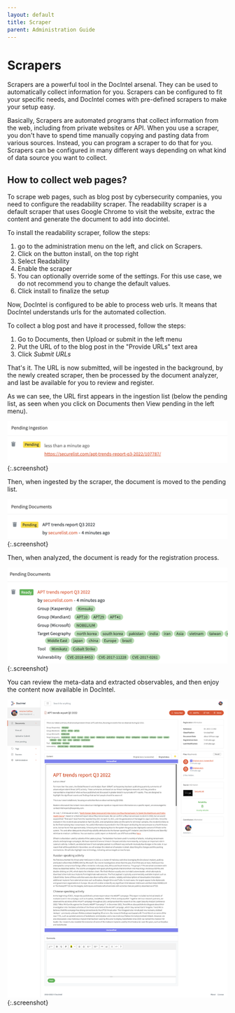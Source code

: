 ```yaml
---
layout: default
title: Scraper
parent: Administration Guide
---
```


# Scrapers

Scrapers are a powerful tool in the DocIntel arsenal. They can be used to
automatically collect information for you. Scrapers can be configured to fit
your specific needs, and DocIntel comes with pre-defined scrapers to make your
setup easy.

Basically, Scrapers are automated programs that collect information from the
web, including from private websites or API. When you use a scraper, you don't
have to spend time manually copying and pasting data from various sources.
Instead, you can program a scraper to do that for you. Scrapers can be
configured in many different ways depending on what kind of data source you
want to collect.

## How to collect web pages?

To scrape web pages, such as blog post by cybersecurity companies, you need to
configure the readability scraper. The readability scraper is a default scraper
that uses Google Chrome to visit the website, extrac the content and generate
the document to add into docintel.

To install the readability scraper, follow the steps:
1. go to the administration menu on the left, and click on Scrapers.
2. Click on the button install, on the top right
3. Select Readability
4. Enable the scraper
5. You can optionally override some of the settings. For this use case, we do 
   not recommend you to change the default values.
6. Click install to finalize the setup

Now, DocIntel is configured to be able to process web urls. It means that
DocIntel understands urls for the automated collection. 

To collect a blog post and have it processed, follow the steps:

1. Go to Documents, then Upload or submit in the left menu
2. Put the URL of to the blog post in the "Provide URLs" text area
3. Click *Submit URLs* 

That's it. The URL is now submitted, will be ingested in the background, by the
newly created scraper, then be processed by the document analyzer, and last be
available for you to review and register. 


As we can see, the URL first appears in the ingestion list (below the pending
list, as seen when you click on Documents then View pending in the left menu).

![](/docs/admin/assets/imgs/pending-ingestion.png){:.screenshot}

Then, when ingested by the scraper, the document is moved to the pending list. 

![](/docs/admin/assets/imgs/pending-analysis.png){:.screenshot}

Then, when analyzed, the document is ready for the registration process.

![](/docs/admin/assets/imgs/ready-for-registration.png){:.screenshot}

You can review the meta-data and extracted observables, and then enjoy the
content now available in DocIntel.

![](/docs/admin/assets/imgs/registered.png){:.screenshot}
